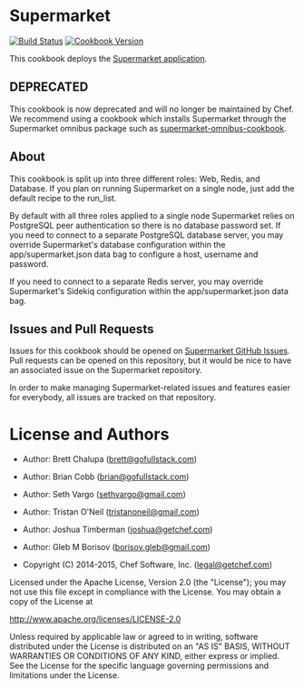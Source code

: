 # Supermarket

[![Build Status](https://travis-ci.org/chef-cookbooks/supermarket.svg?branch=master)](http://travis-ci.org/chef-cookbooks/supermarket)
[![Cookbook Version](https://img.shields.io/cookbook/v/supermarket.svg)](https://supermarket.chef.io/cookbooks/supermarket)

This cookbook deploys the [Supermarket application](https://github.com/opscode/supermarket).

## DEPRECATED

This cookbook is now deprecated and will no longer be maintained by Chef.  We recommend using a cookbook which installs Supermarket through the Supermarket omnibus package such as [supermarket-omnibus-cookbook](https://github.com/irvingpop/supermarket-omnibus-cookbook).

## About

This cookbook is split up into three different roles: Web, Redis, and Database. If you plan on running Supermarket
on a single node, just add the default recipe to the run_list.

By default with all three roles applied to a single node Supermarket relies on PostgreSQL peer authentication so there is no database password set. If you need to connect to a separate PostgreSQL database server, you may override Supermarket's database configuration within the app/supermarket.json data bag to configure a host, username and password.

If you need to connect to a separate Redis server, you may override Supermarket's Sidekiq configuration
within the app/supermarket.json data bag.

## Issues and Pull Requests

Issues for this cookbook should be opened on
[Supermarket GitHub Issues](https://github.com/opscode/supermarket/issues). Pull
requests can be opened on this repository, but it would be nice to have an
associated issue on the Supermarket repository.

In order to make managing Supermarket-related issues and features easier for
everybody, all issues are tracked on that repository.

# License and Authors

- Author: Brett Chalupa (<brett@gofullstack.com>)
- Author: Brian Cobb (<brian@gofullstack.com>)
- Author: Seth Vargo (<sethvargo@gmail.com>)
- Author: Tristan O'Neil (<tristanoneil@gmail.com>)
- Author: Joshua Timberman (<joshua@getchef.com>)
- Author: Gleb M Borisov (<borisov.gleb@gmail.com>)

- Copyright (C) 2014-2015, Chef Software, Inc. (<legal@getchef.com>)

Licensed under the Apache License, Version 2.0 (the "License");
you may not use this file except in compliance with the License.
You may obtain a copy of the License at

   http://www.apache.org/licenses/LICENSE-2.0

Unless required by applicable law or agreed to in writing, software
distributed under the License is distributed on an "AS IS" BASIS,
WITHOUT WARRANTIES OR CONDITIONS OF ANY KIND, either express or implied.
See the License for the specific language governing permissions and
limitations under the License.
